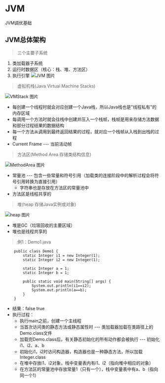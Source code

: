 # JVM
JVM调优基础
## JVM总体架构
> 三个主要子系统
1. 类加载器子系统
2. 运行时数据区（核心：栈、堆、方法区）
3. 执行引擎
![JVM 图片](https://tse3-mm.cn.bing.net/th/id/OIP.BD5VTP9JSU5mPURmJfx8BAAAAA?pid=Api&rs=1)

> 虚拟机栈(Java Virtual Machine Stacks)

![VMStack 图片](https://uploadfiles.nowcoder.com/files/20190111/7380095_1547140255170_4685968-a6b55efe15a7a9ed.png)  
* 每创建一个线程时就会对应创建一个Java栈，所以Java栈也是"线程私有"的内存区域
* 每调用一个方法时就会往栈中创建并压入一个栈帧，栈帧是用来<span style="color=red">存储方法数据和部分过程结果的数据结构</span>
* 每一个方法从调用到最终返回结果的过程，就对应一个栈帧从入栈到出栈的过程
* Current Frame --- 当前活动帧

> 方法区(Method Area 存储类结构信息)

![MethodArea 图片](https://tse1-mm.cn.bing.net/th/id/OIP.CUdr1UG9vbYt5MZN0_7QOQHaFI?pid=Api&rs=1)
* 常量池 --- 包含一些常量和符号引用（加载类的连接阶段中的解析过程会将符号引用转换为直接引用）
    * 字符串也是存放在方法区的常量池中
* 方法区是线程共享的

> 堆(heap 存储Java实例或对象)

![heap 图片](https://tse1-mm.cn.bing.net/th/id/OIP.U8wg7nxs3yBHzSBH8whM0QHaC-?pid=Api&rs=1)
* 堆是GC（垃圾回收的主要区域）
* 堆也是线程共享的

> 例1：Demo1.java
        
        public class Demo1 {
            static Integer i1 = new Integer(1);
            static Integer i2 = new Integer(1);
        
            static Integer a = 1;
            static Integer b = 1;
        
            public static void main(String[] args) {
                System.out.println(i1==i2);
                System.out.println(a==b);
            }
        }
* 结果：false true
* 执行过程：
    + 执行main之前，创建一个主线程
    + 当首次访问类的静态方法或静态属性时 --- 类加载器加载在类路径上的Demo.class文件
    + 加载完Demo.class后，有关静态初始化的所有动作都会被执行 --- 初始化i1、i2、a、b
    + 初始化i1，i2时访问构造器，构造器也是一种静态方法，所以加载Integer.class
    + 在堆中存放i1、i2对象，栈中变量表内有i1、i2（指向堆中相应的对象）
    + 在方法区的常量池中存放常量1（只有一个），栈中变量表中有a、b（指向同一个1）
